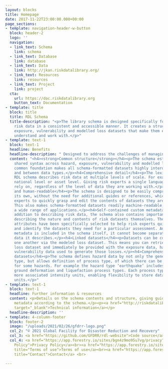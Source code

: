 ```yaml
---
layout: blocks
title: Homepage
date: 2017-11-22T23:00:00.000+00:00
page_sections:
- template: navigation-header-w-button
  block: header-2
  logo: ''
  navigation:
  - link_text: Schema
    link: schema
  - link_text: Database
    link: database
  - link_text: Data
    link: http://jkan.riskdatalibrary.org/
  - link_text: Resources
    link: resources
  - link_text: Project
    link: project
  cta:
    url: https://doc.riskdatalibrary.org
    button_text: Documentation
- template: title
  block: title
  title: RDL Schema
  title-description: "<p>The library schema is designed specifically for describing
    risk data in a consistent and accessible manner. It creates a structure for hazard,
    exposure, vulnerability and modelled loss datasets that make them easier to locate,
    understand and work with.</p>"
- template: text-1
  block: text-1
  headline: Benefits
  headline-description: " Designed to address the challenges of managing risk data "
  content: "<h4><strong>Common structure</strong></h4><p>The schema establishes a
    shared syntax across hazard, exposure, vulnerability and modelled loss data. This
    common foundation makes all schema-formatted datasets highly interoperable within
    and between data types.</p><h4>Comprehensive detail</h4><p>The lexicon of the
    RDL schema describes risk data at multiple levels of scale. For example, aggregarted
    national level or asset level. Giving risk experts a single language they can
    rely on, regardless of the level of data they are working with.</p><h4>Machine
    and human-readable</h4><p>The schema is designed to be easily comprehensible on
    its own, without the need for additional guides or references, which enables risk
    experts to quickly grasp and edit the contents of datasets they are working with.
    This also makes schema-formatted datasets readily machine-readable, supporting
    a wide range of applications.</p><h4>Self-contained custom metadata</h4><p>In
    addition to describing risk data, the schema also contains important metadata
    describing the nature and contents of risk datasets themselves. These metadata
    attributes have been specifically selected to help risk experts quickly locate
    and identify the datasets they need for a particular assessment. And because this
    metadata is included in the schema itself, it cannot become separated from the
    data it describes.</p><h4>Linked datasets</h4><p>Datasets can be connected to
    one another via the modeled loss dataset. This means you can retrieve a modeled
    loss dataset and immediately be provided with the exposure data, hazard data and
    vulnerability data used to generate those losses.</p><h4>Comprehensive hazard
    datasets</h4><p>The schema defines hazard data by not only the general hazard
    type, but allows definition of process type, of which there can be more than one
    for some hazards. For example the hazard type ‘earthquake’ includes ground shaking,
    ground deformation and liquefaction process types. Each process type has one or
    more associated intensity units, enabling flexibility to store data in original
    units.</p>"
- template: text-1
  block: text-1
  headline: Further information & resources
  content: <p>Details on the schema contents and structure, giving guidance on completing
    metadata according to the schema.</p><p><a href="http://riskdatalibrary.org/documentation"
    target="_blank">Technical information</a></p>
  headline-description: ''
- template: 4-column-footer
  block: footer-2
  image: "/uploads/2021/02/26/gfdrr-logo.png"
  col_2: "© 2021 Global Facility for Disaster Reduction and Recovery"
  col_3: <a href="https://github.com/GFDRR/rdl-website">Code source</a> available under MIT License and content available under CC-BY-SA 4.0 license.
  col_4: <a href="https://app.forestry.io/sites/bgn4z9mo95u7vg/privacy" title="Privacy
    Policy">Privacy Policy</a><br><a href="https://app.forestry.io/sites/bgn4z9mo95u7vg/#/pages/index-md/"
    title="Terms of use">Terms of use</a><br><a href="https://app.forestry.io/sites/bgn4z9mo95u7vg/Contact"
    title="Contact">Contact</a> <br>

---
```


